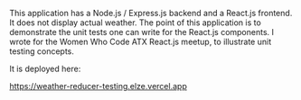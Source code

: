 This application has a Node.js / Express.js backend and a React.js frontend. It does not display actual weather. The point of this application is to demonstrate the unit tests one can write for the React.js components. I wrote for the Women Who Code ATX React.js meetup, to illustrate unit testing concepts.

It is deployed here:

https://weather-reducer-testing.elze.vercel.app